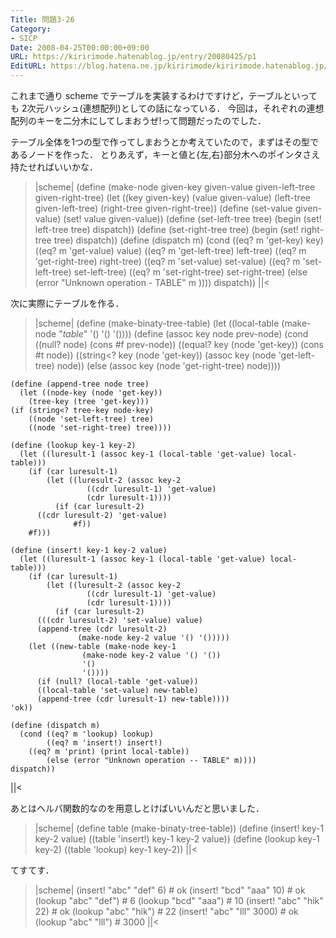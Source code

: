 ```yaml
---
Title: 問題3-26
Category:
- SICP
Date: 2008-04-25T00:00:00+09:00
URL: https://kiririmode.hatenablog.jp/entry/20080425/p1
EditURL: https://blog.hatena.ne.jp/kiririmode/kiririmode.hatenablog.jp/atom/entry/8454420450078215023
---
```



これまで通り scheme でテーブルを実装するわけですけど，テーブルといっても 2次元ハッシュ(連想配列)としての話になっている．
今回は，それぞれの連想配列のキーを二分木にしてしまおうぜ!って問題だったのでした．


テーブル全体を1つの型で作ってしまおうとか考えていたので，まずはその型であるノードを作った．
とりあえず，キーと値と{左,右}部分木へのポインタさえ持たせればいいかな．
>|scheme|
(define (make-node given-key given-value given-left-tree given-right-tree)
  (let ((key given-key)
	(value given-value)
	(left-tree given-left-tree)
	(right-tree given-right-tree))
    (define (set-value given-value)
      (set! value given-value))
    (define (set-left-tree tree)
      (begin (set! left-tree tree)
	     dispatch))
    (define (set-right-tree tree)
      (begin (set! right-tree tree)
	     dispatch))
    (define (dispatch m)
      (cond ((eq? m 'get-key) key)
	    ((eq? m 'get-value) value)
	    ((eq? m 'get-left-tree) left-tree)
	    ((eq? m 'get-right-tree) right-tree)
	    ((eq? m 'set-value) set-value)
	    ((eq? m 'set-left-tree) set-left-tree)
	    ((eq? m 'set-right-tree) set-right-tree)
	    (else (error "Unknown operation - TABLE" m ))))
    dispatch))
||<

次に実際にテーブルを作る．
>|scheme|
(define (make-binaty-tree-table)
  (let ((local-table (make-node "*table*" '() '() '())))
    (define (assoc key node prev-node)
      (cond ((null? node) 
	     (cons #f prev-node))
	    ((equal? key (node 'get-key))
	     (cons #t node))
	    ((string<? key (node 'get-key))
	     (assoc key (node 'get-left-tree) node))
	    (else
	     (assoc key (node 'get-right-tree) node))))

    (define (append-tree node tree)
      (let ((node-key (node 'get-key))
	    (tree-key (tree 'get-key)))
	(if (string<? tree-key node-key)
	    ((node 'set-left-tree) tree)
	    ((node 'set-right-tree) tree))))

    (define (lookup key-1 key-2)
      (let ((luresult-1 (assoc key-1 (local-table 'get-value) local-table)))
        (if (car luresult-1)
            (let ((luresult-2 (assoc key-2 
				     ((cdr luresult-1) 'get-value)
				     (cdr luresult-1))))
              (if (car luresult-2)
		  ((cdr luresult-2) 'get-value)
                  #f))
	    #f)))

    (define (insert! key-1 key-2 value)
      (let ((luresult-1 (assoc key-1 (local-table 'get-value) local-table)))
        (if (car luresult-1)
            (let ((luresult-2 (assoc key-2 
				     ((cdr luresult-1) 'get-value)
				     (cdr luresult-1))))
              (if (car luresult-2)
		  (((cdr luresult-2) 'set-value) value)
		  (append-tree (cdr luresult-2)
			       (make-node key-2 value '() '()))))
	    (let ((new-table (make-node key-1
					(make-node key-2 value '() '())
					'()
					'())))
	      (if (null? (local-table 'get-value))
		  ((local-table 'set-value) new-table)
		  (append-tree (cdr luresult-1) new-table))))
	'ok))

    (define (dispatch m)
      (cond ((eq? m 'lookup) lookup)
            ((eq? m 'insert!) insert!)
	    ((eq? m 'print) (print local-table))
            (else (error "Unknown operation -- TABLE" m))))
    dispatch))
||<

あとはヘルパ関数的なのを用意しとけばいいんだと思いました．
>|scheme|
(define table (make-binaty-tree-table))
(define (insert! key-1 key-2 value)
  ((table 'insert!) key-1 key-2 value))
(define (lookup key-1 key-2)
  ((table 'lookup) key-1 key-2))
||<

てすてす．
>|scheme|
(insert! "abc" "def" 6)     # ok
(insert! "bcd" "aaa" 10)    # ok
(lookup "abc" "def")        # 6
(lookup "bcd" "aaa")        # 10
(insert! "abc" "hik" 22)    # ok
(lookup "abc" "hik")        # 22
(insert! "abc" "lll" 3000)  # ok
(lookup "abc" "lll")        # 3000
||<
